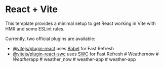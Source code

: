 # React + Vite

This template provides a minimal setup to get React working in Vite with HMR and some ESLint rules.

Currently, two official plugins are available:

- [@vitejs/plugin-react](https://github.com/vitejs/vite-plugin-react/blob/main/packages/plugin-react/README.md) uses [Babel](https://babeljs.io/) for Fast Refresh
- [@vitejs/plugin-react-swc](https://github.com/vitejs/vite-plugin-react-swc) uses [SWC](https://swc.rs/) for Fast Refresh
#   W e a t h e r _ n o w  
 #   W e a t h e r _ a p p  
 #   w e a t h e r _ n o w  
 #   w e a t h e r - a p p  
 #   w e a t h e r - a p p  
 